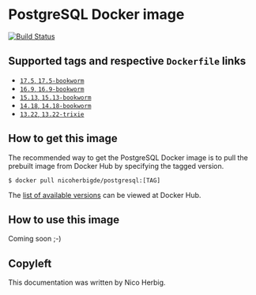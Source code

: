 # PostgreSQL Docker image

[![Build Status](https://github.com/nicoherbigio/docker-postgresql/actions/workflows/build-docker-images.yml/badge.svg)](https://github.com/nicoherbigio/docker-postgresql/actions/workflows/build-docker-images.yml)

## Supported tags and respective `Dockerfile` links

 * [`17.5`, `17.5-bookworm`](https://github.com/nicoherbigio/docker-postgresql/blob/main/17.5/debian/default/Dockerfile)
 * [`16.9`, `16.9-bookworm`](https://github.com/nicoherbigio/docker-postgresql/blob/main/16.9/debian/default/Dockerfile)
 * [`15.13`, `15.13-bookworm`](https://github.com/nicoherbigio/docker-postgresql/blob/main/15.13/debian/default/Dockerfile)
 * [`14.18`, `14.18-bookworm`](https://github.com/nicoherbigio/docker-postgresql/blob/main/14.18/debian/default/Dockerfile)
 * [`13.22`, `13.22-trixie`](https://github.com/nicoherbigio/docker-postgresql/blob/main/13.22/debian/default/Dockerfile)

## How to get this image

The recommended way to get the PostgreSQL Docker image is to pull the prebuilt image from Docker Hub by specifying the tagged version.

```console
$ docker pull nicoherbigde/postgresql:[TAG]
```

The [list of available versions](https://hub.docker.com/r/nicoherbigde/postgresql/tags) can be viewed at Docker Hub.

## How to use this image

Coming soon ;-)

## Copyleft

This documentation was written by Nico Herbig.
